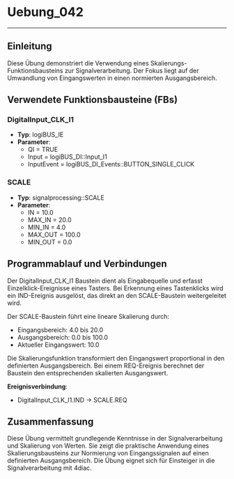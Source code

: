 # Uebung_042

* * * * * * * * * *

## Einleitung
Diese Übung demonstriert die Verwendung eines Skalierungs-Funktionsbausteins zur Signalverarbeitung. Der Fokus liegt auf der Umwandlung von Eingangswerten in einen normierten Ausgangsbereich.

## Verwendete Funktionsbausteine (FBs)

### DigitalInput_CLK_I1
- **Typ**: logiBUS_IE
- **Parameter**:
  - QI = TRUE
  - Input = logiBUS_DI::Input_I1
  - InputEvent = logiBUS_DI_Events::BUTTON_SINGLE_CLICK

### SCALE
- **Typ**: signalprocessing::SCALE
- **Parameter**:
  - IN = 10.0
  - MAX_IN = 20.0
  - MIN_IN = 4.0
  - MAX_OUT = 100.0
  - MIN_OUT = 0.0

## Programmablauf und Verbindungen

Der DigitalInput_CLK_I1 Baustein dient als Eingabequelle und erfasst Einzelklick-Ereignisse eines Tasters. Bei Erkennung eines Tastenklicks wird ein IND-Ereignis ausgelöst, das direkt an den SCALE-Baustein weitergeleitet wird.

Der SCALE-Baustein führt eine lineare Skalierung durch:
- Eingangsbereich: 4.0 bis 20.0
- Ausgangsbereich: 0.0 bis 100.0
- Aktueller Eingangswert: 10.0

Die Skalierungsfunktion transformiert den Eingangswert proportional in den definierten Ausgangsbereich. Bei einem REQ-Ereignis berechnet der Baustein den entsprechenden skalierten Ausgangswert.

**Ereignisverbindung**:
- DigitalInput_CLK_I1.IND → SCALE.REQ

## Zusammenfassung
Diese Übung vermittelt grundlegende Kenntnisse in der Signalverarbeitung und Skalierung von Werten. Sie zeigt die praktische Anwendung eines Skalierungsbausteins zur Normierung von Eingangssignalen auf einen definierten Ausgangsbereich. Die Übung eignet sich für Einsteiger in die Signalverarbeitung mit 4diac.